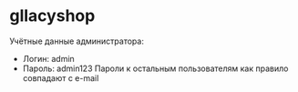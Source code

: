 # gllacyshop
Учётные данные администратора:
- Логин: admin
- Пароль: admin123
Пароли к остальным пользователям как правило совпадают с e-mail
